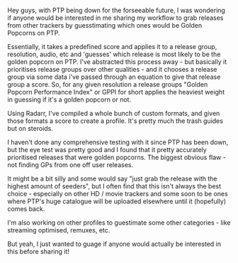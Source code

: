Hey guys, with PTP being down for the forseeable future, I was wondering if anyone would be interested in me sharing my workflow to grab releases from other trackers by guesstimating which ones would be Golden Popcorns on PTP.

Essentially, it takes a predefined score and applies it to a release group, resolution, audio, etc and 'guesses' which release is most likely to be the golden popcorn on PTP. I've abstracted this process away - but basically it prioritises release groups over other qualities - and it chooses a release group via some data i've passed through an equation to give that release group a score. So, for any given resolution a release groups "Golden Popcorn Performance Index" or GPPI for short applies the heaviest weight in guessing if it's a golden popcorn or not. 

Using Radarr, I've compiled a whole bunch of custom formats, and given those formats a score to create a profile. It's pretty much the trash guides but on steroids. 

I haven't done any comprehensive testing with it since PTP has been down, but the eye test was pretty good and I found that it pretty accurately prioritised releases that were golden popcorns. The biggest obvious flaw - not finding GPs from one off user releases.

It might be a bit silly and some would say "just grab the release with the highest amount of seeders", but I often find that this isn't always the best choice - especially on other HD / movie trackers and some soon to be ones where PTP's huge catalogue will be uploaded elsewhere until it (hopefully) comes back. 

I'm also working on other profiles to guestimate some other categories - like streaming optimised, remuxes, etc. 

But yeah, I just wanted to guage if anyone would actually be interested in this before sharing it!